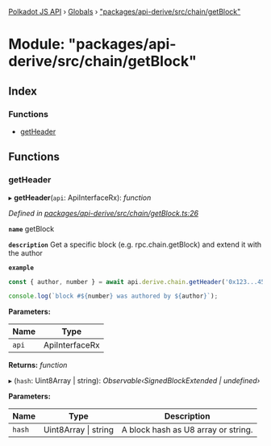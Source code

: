 [Polkadot JS API](../README.md) › [Globals](../globals.md) › ["packages/api-derive/src/chain/getBlock"](_packages_api_derive_src_chain_getblock_.md)

# Module: "packages/api-derive/src/chain/getBlock"

## Index

### Functions

* [getHeader](_packages_api_derive_src_chain_getblock_.md#getheader)

## Functions

###  getHeader

▸ **getHeader**(`api`: ApiInterfaceRx): *function*

*Defined in [packages/api-derive/src/chain/getBlock.ts:26](https://github.com/polkadot-js/api/blob/6bd10daf43/packages/api-derive/src/chain/getBlock.ts#L26)*

**`name`** getBlock

**`description`** Get a specific block (e.g. rpc.chain.getBlock) and extend it with the author

**`example`** 
<BR>

```javascript
const { author, number } = await api.derive.chain.getHeader('0x123...456');

console.log(`block #${number} was authored by ${author}`);
```

**Parameters:**

Name | Type |
------ | ------ |
`api` | ApiInterfaceRx |

**Returns:** *function*

▸ (`hash`: Uint8Array | string): *Observable‹SignedBlockExtended | undefined›*

**Parameters:**

Name | Type | Description |
------ | ------ | ------ |
`hash` | Uint8Array &#124; string | A block hash as U8 array or string. |
